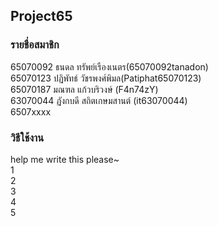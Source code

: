## Project65

### รายชื่อสมาชิก

65070092 ธนดล ทรัพย์เรืองเนตร(65070092tanadon)    
65070123 ปฏิพัทธ์ วัชรพงศ์พิมล(Patiphat65070123)    
65070187 มณฑล แก้วบริวงษ์ (F4n74zY)   
63070044 ฏังกบดี สถิตเกษมสานต์ (it63070044)  
6507xxxx  

### วิธีใช้งาน
help me write this please~  
1  
2  
3  
4  
5  